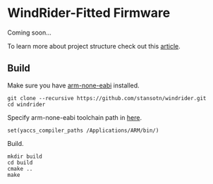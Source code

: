 # WindRider-Fitted Firmware

Coming soon...

To learn more about project structure check out this [article](https://stansotn.com/embedded_environment/).

## Build
Make sure you have [arm-none-eabi](https://developer.arm.com/tools-and-software/open-source-software/developer-tools/gnu-toolchain/gnu-rm/downloads) installed.
```shell
git clone --recursive https://github.com/stansotn/windrider.git
cd windrider
```

Specify arm-none-eabi toolchain path in [here](https://github.com/stansotn/windrider/blob/b504cc1aba64b46fe6b5661b652663123e7398de/yaccs-user-config.cmake#L4).
```
set(yaccs_compiler_paths /Applications/ARM/bin/)
```

Build.
```
mkdir build
cd build
cmake ..
make
```
